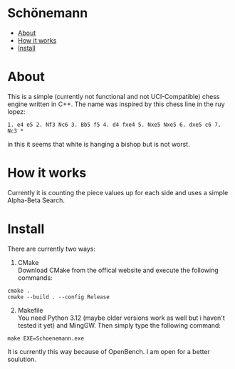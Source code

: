 # Schönemann
- [About](#about)
- [How it works](#how-it-works)
- [Install](#install)

# About
This is a simple (currently not functional and not UCI-Compatible) chess engine written in C++. The name was inspired by this chess line in the ruy lopez:
```
1. e4 e5 2. Nf3 Nc6 3. Bb5 f5 4. d4 fxe4 5. Nxe5 Nxe5 6. dxe5 c6 7. Nc3 *
```
in this it seems that white is hanging a bishop but is not worst.

# How it works
Currently it is counting the piece values up for each side and uses a simple Alpha-Beta Search.

# Install
There are currently two ways:
1. CMake <br>
  Download CMake from the offical website and execute the following commands:
  ```
  cmake .
  cmake --build . --config Release
  ```  
2. Makefile <br>
  You need Python 3.12 (maybe older versions work as well but i haven't tested it yet) and MingGW. Then simply type the following command:
  ```
  make EXE=Schoenemann.exe
  ```
  It is currently this way because of OpenBench. I am open for a better soulution.

